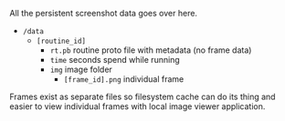 All the persistent screenshot data goes over here.

- `/data`
  - `[routine_id]`
    - `rt.pb` routine proto file with metadata (no frame data)
    - `time` seconds spend while running
    - `img` image folder
      - `[frame_id].png` individual frame

Frames exist as separate files so filesystem cache can do its thing and easier
to view individual frames with local image viewer application.
